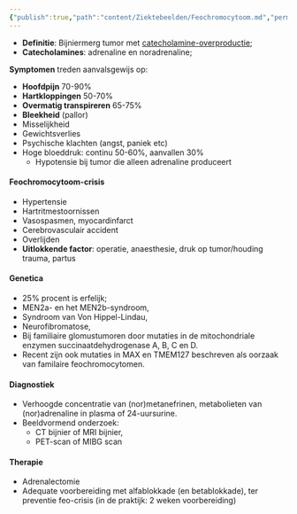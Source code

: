 ```yaml
---
{"publish":true,"path":"content/Ziektebeelden/Feochromocytoom.md","permalink":"/content/ziektebeelden/feochromocytoom/","title":"Feochromocytoom","tags":["Endocrinologie/Bijnierschors","Ziektebeeld"]}
---
```



- **Definitie**: Bijniermerg tumor met <u>catecholamine-overproductie</u>; 
- **Catecholamines**: adrenaline en noradrenaline;


**Symptomen** treden aanvalsgewijs op:
- **Hoofdpijn** 70-90%
- **Hartkloppingen** 50-70%
- **Overmatig transpireren** 65-75%
- **Bleekheid** (pallor)
- Misselijkheid
- Gewichtsverlies
- Psychische klachten (angst, paniek etc)
- Hoge bloeddruk: continu 50-60%, aanvallen 30%
	- Hypotensie bij tumor die alleen adrenaline produceert

#### Feochromocytoom-crisis
- Hypertensie
- Hartritmestoornissen
- Vasospasmen, myocardinfarct
- Cerebrovasculair accident
- Overlijden
- **Uitlokkende factor**: operatie, anaesthesie, druk op tumor/houding trauma, partus 

#### Genetica
- 25% procent is erfelijk;
- MEN2a- en het MEN2b-syndroom, 
- Syndroom van Von Hippel-Lindau,
- Neurofibromatose, 
- Bij familiaire glomustumoren door mutaties in de mitochondriale enzymen succinaatdehydrogenase A, B, C en D. 
- Recent zijn ook mutaties in MAX en TMEM127 beschreven als oorzaak van familaire feochromocytomen.

#### Diagnostiek
- Verhoogde concentratie van (nor)metanefrinen, metabolieten van (nor)adrenaline in plasma of 24-uursurine.
- Beeldvormend onderzoek:
	- CT bijnier of MRI bijnier,
	- PET-scan of MIBG scan
#### Therapie
- Adrenalectomie
- Adequate voorbereiding met alfablokkade (en betablokkade), ter preventie feo-crisis (in de praktijk: 2 weken voorbereiding)

